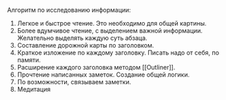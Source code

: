 Алгоритм по исследованию информации:
1. Легкое и быстрое чтение. Это необходимо для общей картины.
2. Более вдумчивое чтение, с выделением важной информации. Желательно выделять каждую суть абзаца.
3. Составление дорожной карты по заголовком.
4. Краткое изложение по каждому заголовку. Писать надо от себя, по памяти.
5. Расширение каждого заголовка методом [[Outliner]].
6. Прочтение написанных заметок. Создание общей логики.
7. По возможности, связываем заметки.
8. Медитация